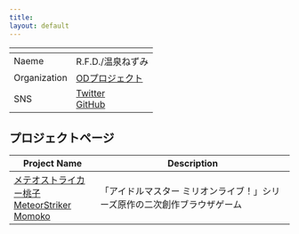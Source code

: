 ```yaml
---
title:
layout: default
---
```


|<!---->|<!---->|
|--|--|
|Naeme|R.F.D./温泉ねずみ|
|Organization|[ODプロジェクト](odproject.net)
|SNS|[Twitter](https://twitter.com/R_F_D)<br>[GitHub](https://github.com/R-F-D)|


## プロジェクトページ

|Project Name|Description|
|--|--|
|[メテオストライカー桃子<br>MeteorStriker Momoko](./MeteorStriker)|「アイドルマスター ミリオンライブ！」シリーズ原作の二次創作ブラウザゲーム







